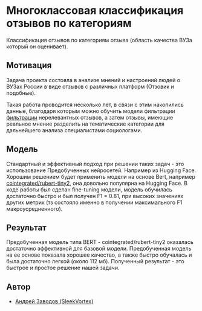 
# Многоклассовая классификация отзывов по категориям

Классификация отзывов по категориям отзыва (область качества ВУЗа который он оценивает).


## Мотивация

Задача проекта состояла в анализе мнений и настроений людей о ВУЗах России в виде отзывов с различных платформ (Отзовик и подобные).

Такая работа проводится несколько лет, в связи с этим накопились данные, благодаря которым можно обучить модели фильтрации [фильтрации](https://github.com/SleekVortex/comment-classifier) нерелевантных отзывов, а затем отзывы, имеющие реальное мнение разделить на тематические категории для дальнейшего анализа специалистами социологами.
## Модель

Стандартный и эффективный подход при решении таких задач - это использование Предобученных нейросетей. Например из Hugging Face. 
Хорошим решением будет применить модели на основе Bert, например [cointegrated/rubert-tiny2](https://huggingface.co/cointegrated/rubert-tiny2), она довольно популярна на Hugging Face.
В ходе работы был сделан fine-tuning модели, модель обучилась достаточно быстро и был получен F1 = 0.81, при высоких значениях других метрик (тз состояло именно в получении максимального F1 макроусредненного).
## Результат

Предобученная модель типа BERT - cointegrated/rubert-tiny2 оказалась достаточно эффективной для базовой модели. Предобученная модель на ее основе показала хорошее качество, а также быстро обучалась и была достаточно легкой (около 112 мб).
Полученный результат - это быстрое и простое решение нашей задачи.
## Автор

- [Андрей Заводов (SleekVortex)](https://github.com/SleekVortex)

